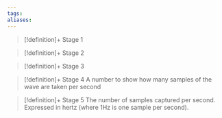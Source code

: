 ```yaml
---
tags:
aliases:
---
```


> [!definition]+ Stage 1
>

> [!definition]+ Stage 2
>

> [!definition]+ Stage 3
>

> [!definition]+ Stage 4
> A number to show how many samples of the wave are taken per second

> [!definition]+ Stage 5
> The number of samples captured per second. Expressed in hertz (where 1Hz is one sample per second).



